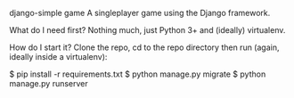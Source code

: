 django-simple game
A singleplayer game using the Django framework.

What do I need first?
Nothing much, just Python 3+ and (ideally) virtualenv.

How do I start it?
Clone the repo, cd to the repo directory then run (again, ideally inside a virtualenv):

$ pip install -r requirements.txt
$ python manage.py migrate
$ python manage.py runserver
